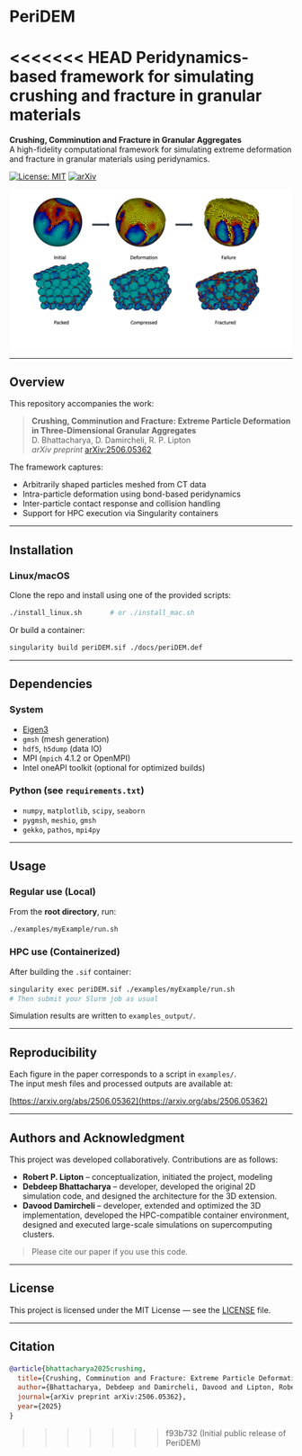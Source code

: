 # PeriDEM
<<<<<<< HEAD
Peridynamics-based framework for simulating crushing and fracture in granular materials
=======

**Crushing, Comminution and Fracture in Granular Aggregates**  
A high-fidelity computational framework for simulating extreme deformation and fracture in granular materials using peridynamics.

[![License: MIT](https://img.shields.io/badge/License-MIT-blue.svg)](LICENSE)
[![arXiv](https://img.shields.io/badge/arXiv-2506.05362-b31b1b.svg)](https://arxiv.org/abs/2506.05362)

![simulation](media/visual_abstract-1.png)  <!-- Replace with your actual GIF path -->

---

##  Overview

This repository accompanies the work:

> **Crushing, Comminution and Fracture: Extreme Particle Deformation in Three-Dimensional Granular Aggregates**  
> D. Bhattacharya, D. Damircheli, R. P. Lipton  
> *arXiv preprint* [arXiv:2506.05362](https://arxiv.org/abs/2506.05362)

The framework captures:
- Arbitrarily shaped particles meshed from CT data
- Intra-particle deformation using bond-based peridynamics
- Inter-particle contact response and collision handling
- Support for HPC execution via Singularity containers

---

##  Installation

### Linux/macOS
Clone the repo and install using one of the provided scripts:
```bash
./install_linux.sh       # or ./install_mac.sh
```

Or build a container:
```bash
singularity build periDEM.sif ./docs/periDEM.def
```

---

##  Dependencies

### System
- [Eigen3](http://eigen.tuxfamily.org/index.php?title=Main_Page)
- `gmsh` (mesh generation)
- `hdf5`, `h5dump` (data IO)
- MPI (`mpich` 4.1.2 or OpenMPI)
- Intel oneAPI toolkit (optional for optimized builds)

### Python (see `requirements.txt`)
- `numpy`, `matplotlib`, `scipy`, `seaborn`
- `pygmsh`, `meshio`, `gmsh`
- `gekko`, `pathos`, `mpi4py`

---

##  Usage

### Regular use (Local)
From the **root directory**, run:
```bash
./examples/myExample/run.sh
```

### HPC use (Containerized)
After building the `.sif` container:
```bash
singularity exec periDEM.sif ./examples/myExample/run.sh
# Then submit your Slurm job as usual
```

Simulation results are written to `examples_output/`.

---

##  Reproducibility

Each figure in the paper corresponds to a script in `examples/`.  
The input mesh files and processed outputs are available at:

 [https://arxiv.org/abs/2506.05362](https://arxiv.org/abs/2506.05362)  

---

##  Authors and Acknowledgment

This project was developed collaboratively. Contributions are as follows:

- **Robert P. Lipton** –  conceptualization, initiated the project, modeling 
- **Debdeep Bhattacharya** – developer, developed the original 2D simulation code, and designed the architecture for the 3D extension.
- **Davood Damircheli** – developer, extended and optimized the 3D implementation, developed the HPC-compatible container environment, designed and executed large-scale simulations on supercomputing clusters.

> Please cite our paper if you use this code.

---

##  License

This project is licensed under the MIT License — see the [LICENSE](LICENSE) file.

---

##  Citation

```bibtex
@article{bhattacharya2025crushing,
  title={Crushing, Comminution and Fracture: Extreme Particle Deformation in Three-Dimensional Granular Aggregates},
  author={Bhattacharya, Debdeep and Damircheli, Davood and Lipton, Robert P.},
  journal={arXiv preprint arXiv:2506.05362},
  year={2025}
}
```
>>>>>>> f93b732 (Initial public release of PeriDEM)
